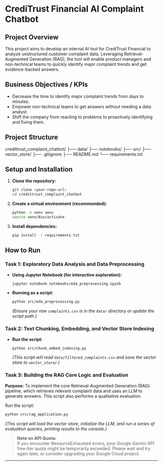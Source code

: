 # CrediTrust Financial AI Complaint Chatbot

## Project Overview

This project aims to develop an internal AI tool for CrediTrust Financial to analyze unstructured customer complaint data. Leveraging Retrieval-Augmented Generation (RAG), the tool will enable product managers and non-technical teams to quickly identify major complaint trends and get evidence-backed answers.

## Business Objectives / KPIs

* Decrease the time to identify major complaint trends from days to minutes.
* Empower non-technical teams to get answers without needing a data analyst.
* Shift the company from reacting to problems to proactively identifying and fixing them.

## Project Structure


credittrust_complaint_chatbot/
├── data/
├── notebooks/
├── src/
├── vector_store/
├── .gitignore
├── README.md
└── requirements.txt


## Setup and Installation

1.  **Clone the repository:**
    ```bash
    git clone <your-repo-url>
    cd credittrust_complaint_chatbot
    ```
2.  **Create a virtual environment (recommended):**
    ```bash
    python -m venv venv
    source venv/bin/activate
    ```
3.  **Install dependencies:**
    ```bash
    pip install -r requirements.txt
    ```
    
## How to Run

### Task 1: Exploratory Data Analysis and Data Preprocessing

* **Using Jupyter Notebook (for interactive exploration):**
    ```bash
    jupyter notebook notebooks/eda_preprocessing.ipynb
    ```
* **Running as a script:**
    ```bash
    python src/eda_preprocessing.py
    ```
    *(Ensure your raw `complaints.csv` is in the `data/` directory or update the script path.)*

### Task 2: Text Chunking, Embedding, and Vector Store Indexing

* **Run the script:**
    ```bash
    python src/chunk_embed_indexing.py
    ```
    *(This script will read `data/filtered_complaints.csv` and save the vector store to `vector_store/`.)*

### Task 3: Building the RAG Core Logic and Evaluation

**Purpose:** To implement the core Retrieval-Augmented Generation (RAG) pipeline, which retrieves relevant complaint data and uses an LLM to generate answers. This script also performs a qualitative evaluation.

Run the script:

```bash
python src/rag_application.py
```

*(This script will load the vector store, initialize the LLM, and run a series of evaluation queries, printing results to the console.)*

> **Note on API Quota:**  
> If you encounter ResourceExhausted errors, your Google Gemini API free-tier quota might be temporarily exceeded. Please wait and try again later, or consider upgrading your Google Cloud project.

---
